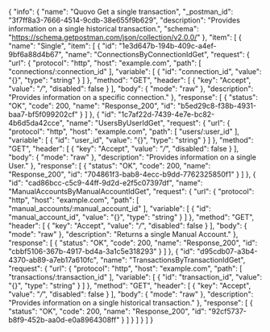 {
  "info": {
    "name": "Quovo Get a single transaction",
    "_postman_id": "3f7ff8a3-7666-4514-9cdb-38e655f9b629",
    "description": "Provides information on a single historical transaction.",
    "schema": "https://schema.getpostman.com/json/collection/v2.0.0/"
  },
  "item": [
    {
      "name": "Single",
      "item": [
        {
          "id": "1e3d647b-194b-409c-a4ef-9bf6a88d4b67",
          "name": "ConnectionsByConnectionIdGet",
          "request": {
            "url": {
              "protocol": "http",
              "host": "example.com",
              "path": [
                "connections/:connection_id"
              ],
              "variable": [
                {
                  "id": "connection_id",
                  "value": "{}",
                  "type": "string"
                }
              ]
            },
            "method": "GET",
            "header": [
              {
                "key": "Accept",
                "value": "*/*",
                "disabled": false
              }
            ],
            "body": {
              "mode": "raw"
            },
            "description": "Provides information on a specific connection."
          },
          "response": [
            {
              "status": "OK",
              "code": 200,
              "name": "Response_200",
              "id": "b5ed29c8-f38b-4931-baa7-bf5f099202cf"
            }
          ]
        },
        {
          "id": "1c7af22d-7439-4e7e-bc82-4b6d5da42cce",
          "name": "UsersByUserIdGet",
          "request": {
            "url": {
              "protocol": "http",
              "host": "example.com",
              "path": [
                "users/:user_id"
              ],
              "variable": [
                {
                  "id": "user_id",
                  "value": "{}",
                  "type": "string"
                }
              ]
            },
            "method": "GET",
            "header": [
              {
                "key": "Accept",
                "value": "*/*",
                "disabled": false
              }
            ],
            "body": {
              "mode": "raw"
            },
            "description": "Provides information on a single User."
          },
          "response": [
            {
              "status": "OK",
              "code": 200,
              "name": "Response_200",
              "id": "704861f3-bab8-4ecc-b9dd-7762325850f1"
            }
          ]
        },
        {
          "id": "cad86bcc-c5c9-44ff-9d2d-e2f5c07397df",
          "name": "ManualAccountsByManualAccountIdGet",
          "request": {
            "url": {
              "protocol": "http",
              "host": "example.com",
              "path": [
                "manual_accounts/:manual_account_id"
              ],
              "variable": [
                {
                  "id": "manual_account_id",
                  "value": "{}",
                  "type": "string"
                }
              ]
            },
            "method": "GET",
            "header": [
              {
                "key": "Accept",
                "value": "*/*",
                "disabled": false
              }
            ],
            "body": {
              "mode": "raw"
            },
            "description": "Returns a single Manual Account."
          },
          "response": [
            {
              "status": "OK",
              "code": 200,
              "name": "Response_200",
              "id": "cbbf5106-367b-4917-bd4a-3a1c5e318293"
            }
          ]
        },
        {
          "id": "d95cdb07-a3b4-4370-ab89-a7eb17a610fc",
          "name": "TransactionsByTransactionIdGet",
          "request": {
            "url": {
              "protocol": "http",
              "host": "example.com",
              "path": [
                "transactions/:transaction_id"
              ],
              "variable": [
                {
                  "id": "transaction_id",
                  "value": "{}",
                  "type": "string"
                }
              ]
            },
            "method": "GET",
            "header": [
              {
                "key": "Accept",
                "value": "*/*",
                "disabled": false
              }
            ],
            "body": {
              "mode": "raw"
            },
            "description": "Provides information on a single historical transaction."
          },
          "response": [
            {
              "status": "OK",
              "code": 200,
              "name": "Response_200",
              "id": "92cf5737-b8f9-452b-aa0d-e0a8964308ff"
            }
          ]
        }
      ]
    }
  ]
}